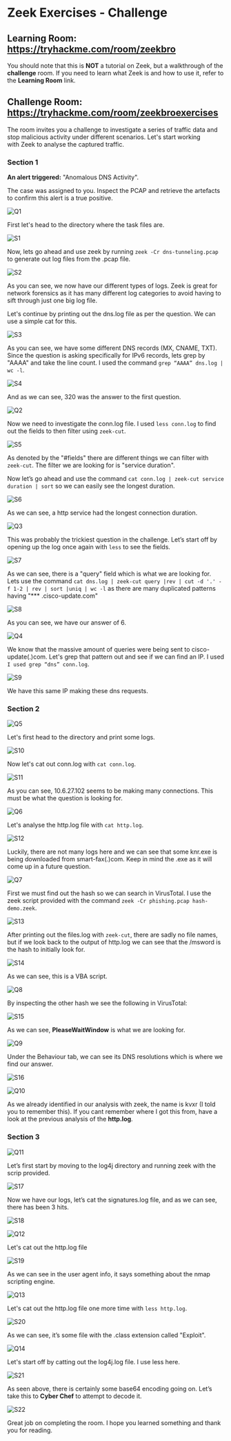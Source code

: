 # Zeek Exercises - Challenge

## Learning Room: https://tryhackme.com/room/zeekbro
You should note that this is **NOT** a tutorial on Zeek, but a walkthrough of the **challenge** room. If you need to learn what Zeek is and how to use it, refer to the **Learning Room** link.

## Challenge Room: https://tryhackme.com/room/zeekbroexercises



The room invites you a challenge to investigate a series of traffic data and stop malicious activity under different scenarios. Let's start working with Zeek to analyse the captured traffic.

### Section 1

**An alert triggered:** "Anomalous DNS Activity".

The case was assigned to you. Inspect the PCAP and retrieve the artefacts to confirm this alert is a true positive.



![Q1](images/Q1.png)

First let's head to the directory where the task files are.

![S1](images/S1.png)

Now, lets go ahead and use zeek by running `zeek -Cr dns-tunneling.pcap` to generate out log files from the .pcap file.

![S2](images/S2.png)

As you can see, we now have our different types of logs. Zeek is great for network forensics as it has many different log categories to avoid having to sift through just one big log file. 

Let's continue by printing out the dns.log file as per the question. We can use a simple cat for this.

![S3](images/S3.png)

As you can see, we have some different DNS records (MX, CNAME, TXT). Since the question is asking specifically for IPv6 records, lets grep by "AAAA" and take the line count. I used the command `grep “AAAA” dns.log | wc -l`.

![S4](images/S4.png)

And as we can see, 320 was the answer to the first question.



![Q2](images/Q2.png)

Now we need to investigate the conn.log file. I used `less conn.log` to find out the fields to then filter using `zeek-cut`. 

![S5](images/S5.png)

As denoted by the "#fields" there are different things we can filter with `zeek-cut`. The filter we are looking for is "service duration".

Now let’s go ahead and use the command `cat conn.log | zeek-cut service duration | sort` so we can easily see the longest duration.

![S6](images/S6.png)

As we can see, a http service had the longest connection duration.



![Q3](images/Q3.png)

This was probably the trickiest question in the challenge. Let’s start off by opening up the log once again with `less` to see the fields.

![S7](images/S7.png)

As we can see, there is a "query" field which is what we are looking for. Lets use the command `cat dns.log | zeek-cut query |rev | cut -d '.' -f 1-2 | rev | sort |uniq | wc -l` as there are many duplicated patterns having "*** .cisco-update.com"

![S8](images/S8.png)

As you can see, we have our answer of 6.



![Q4](images/Q4.png)

We know that the massive amount of queries were being sent to cisco-update(.)com. Let's grep that pattern out and see if we can find an IP. I used `I used grep “dns” conn.log`.

![S9](images/S9.png)

We have this same IP making these dns requests.

### Section 2



![Q5](images/Q5.png)

Let's first head to the directory and print some logs.

![S10](images/S10.png)

Now let's cat out conn.log with `cat conn.log`.

![S11](images/S11.png)

As you can see, 10.6.27.102 seems to be making many connections. This must be what the question is looking for.



![Q6](images/Q6.png)

Let's analyse the http.log file with `cat http.log`.

![S12](images/S12.png)

Luckily, there are not many logs here and we can see that some knr.exe is being downloaded from smart-fax(.)com. Keep in mind the .exe as it will come up in a future question.



![Q7](images/Q7.png)

First we must find out the hash so we can search in VirusTotal. I use the zeek script provided with the command `zeek -Cr phishing.pcap hash-demo.zeek`.

![S13](images/S13.png)

After printing out the files.log with `zeek-cut`, there are sadly no file names, but if we look back to the output of http.log we can see that the /msword is the hash to initially look for.

![S14](images/S14.png)

As we can see, this is a VBA script.



![Q8](images/Q8.png)

By inspecting the other hash we see the following in VirusTotal:

![S15](images/S15.png)

As we can see, **PleaseWaitWindow** is what we are looking for.



![Q9](images/Q9.png)

Under the Behaviour tab, we can see its DNS resolutions which is where we find our answer.

![S16](/images/S16.png)



![Q10](images/Q10.png)

As we already identified in our analysis with zeek, the name is kvxr (I told you to remember this). If you cant remember where I got this from, have a look at the previous analysis of the **http.log**.

### Section 3



![Q11](images/Q11.png)

Let’s first start by moving to the log4j directory and running zeek with the scrip provided.

![S17](images/S17.png)

Now we have our logs, let’s cat the signatures.log file, and as we can see, there has been 3 hits.

![S18](images/S18.png)



![Q12](images/Q12.png)

Let's cat out the http.log file

![S19](images/S19.png)

As we can see in the user agent info, it says something about the nmap scripting engine.



![Q13](images/Q13.png)

Let's cat out the http.log file one more time with `less http.log`.

![S20](/images/S20.png)

As we can see, it’s some file with the .class extension called "Exploit".



![Q14](images/Q14.png)

Let's start off by catting out the log4j.log file. I use less here.

![S21](images/S22.png)

As seen above, there is certainly some base64 encoding going on. Let’s take this to **Cyber Chef** to attempt to decode it.

![S22](images/S22.png)

Great job on completing the room. I hope you learned something and thank you for reading.